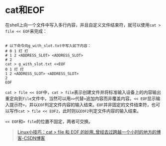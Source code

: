 # cat和EOF

在shell上向一个文件中写入多行内容，并且自定义文件结束符，就可以使用`cat > file << EOF`来完成：

```shell

# 以下命令向g_with_slot.txt中写入如下内容：
# 0 1 打 打
# 1 2 <ADDRESS_SLOT> <ADDRESS_SLOT>
# 2
cat > g_with_slot.txt <<EOF
0 1 打 打
1 2 <ADDRESS_SLOT> <ADDRESS_SLOT>
2
EOF
```

`cat > file << EOF`中，`cat > file`表示创建文件并将标准输入设备上的内容输出重定向到`file`文件中，当然可以用`>>`代替`>`追加内容而非覆盖内容。`<< EOF`显示输入提示符`>`，并以`EOF`判定文件内容的输入结束。`EOF`并非固定的文件结束符，也可以写作`cat > file << EOF2`，此时则以`EOF2`判定文件内容的输入结束。

`<< EOF`和`> file`的位置不固定，两者可交换。

> [Linux小技巧：cat > file 和 EOF 的妙用_曾经去过跨越一个小时的地方的博客-CSDN博客](https://blog.csdn.net/u012814856/article/details/87972688)